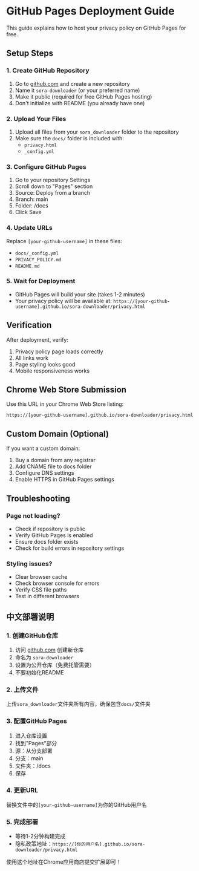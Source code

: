 # GitHub Pages Deployment Guide

This guide explains how to host your privacy policy on GitHub Pages for free.

## Setup Steps

### 1. Create GitHub Repository
1. Go to [github.com](https://github.com) and create a new repository
2. Name it `sora-downloader` (or your preferred name)
3. Make it public (required for free GitHub Pages hosting)
4. Don't initialize with README (you already have one)

### 2. Upload Your Files
1. Upload all files from your `sora_downloader` folder to the repository
2. Make sure the `docs/` folder is included with:
   - `privacy.html`
   - `_config.yml`

### 3. Configure GitHub Pages
1. Go to your repository Settings
2. Scroll down to "Pages" section
3. Source: Deploy from a branch
4. Branch: main
5. Folder: /docs
6. Click Save

### 4. Update URLs
Replace `[your-github-username]` in these files:
- `docs/_config.yml`
- `PRIVACY_POLICY.md`
- `README.md`

### 5. Wait for Deployment
- GitHub Pages will build your site (takes 1-2 minutes)
- Your privacy policy will be available at:
  `https://[your-github-username].github.io/sora-downloader/privacy.html`

## Verification

After deployment, verify:
1. Privacy policy page loads correctly
2. All links work
3. Page styling looks good
4. Mobile responsiveness works

## Chrome Web Store Submission

Use this URL in your Chrome Web Store listing:
```
https://[your-github-username].github.io/sora-downloader/privacy.html
```

## Custom Domain (Optional)

If you want a custom domain:
1. Buy a domain from any registrar
2. Add CNAME file to docs folder
3. Configure DNS settings
4. Enable HTTPS in GitHub Pages settings

## Troubleshooting

### Page not loading?
- Check if repository is public
- Verify GitHub Pages is enabled
- Ensure docs folder exists
- Check for build errors in repository settings

### Styling issues?
- Clear browser cache
- Check browser console for errors
- Verify CSS file paths
- Test in different browsers

## 中文部署说明

### 1. 创建GitHub仓库
1. 访问 [github.com](https://github.com) 创建新仓库
2. 命名为 `sora-downloader`
3. 设置为公开仓库（免费托管需要）
4. 不要初始化README

### 2. 上传文件
上传`sora_downloader`文件夹所有内容，确保包含`docs/`文件夹

### 3. 配置GitHub Pages
1. 进入仓库设置
2. 找到"Pages"部分
3. 源：从分支部署
4. 分支：main
5. 文件夹：/docs
6. 保存

### 4. 更新URL
替换文件中的`[your-github-username]`为你的GitHub用户名

### 5. 完成部署
- 等待1-2分钟构建完成
- 隐私政策地址：`https://[你的用户名].github.io/sora-downloader/privacy.html`

使用这个地址在Chrome应用商店提交扩展即可！